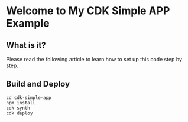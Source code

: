 # Welcome to My CDK Simple APP Example
## What is it?
Please read the following article to learn how to set up this code step by step.

## Build and Deploy
```
cd cdk-simple-app
npm install
cdk synth
cdk deploy
```
